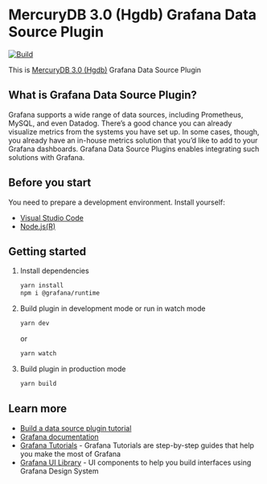 # MercuryDB 3.0 (Hgdb) Grafana Data Source Plugin

[![Build](https://github.com/slawascichy/hgdb-grafana-datasource/workflows/CI/badge.svg)](https://github.com/slawascichy/hgdb-grafana-datasource/actions?query=workflow%3A%22CI%22)

This is [MercuryDB 3.0 (Hgdb)](https://hgdb.org) Grafana Data Source Plugin

## What is Grafana Data Source Plugin?

Grafana supports a wide range of data sources, including Prometheus, MySQL, and even Datadog. There’s a good chance you can already visualize metrics from the systems you have set up. In some cases, though, you already have an in-house metrics solution that you’d like to add to your Grafana dashboards. Grafana Data Source Plugins enables integrating such solutions with Grafana.

## Before you start

You need to prepare a development environment. Install yourself:
* [Visual Studio Code](https://code.visualstudio.com/)
* [Node.js(R)](https://nodejs.org/en/download/)

## Getting started

1. Install dependencies

   ```bash
   yarn install
   npm i @grafana/runtime
   ```

2. Build plugin in development mode or run in watch mode

   ```bash
   yarn dev
   ```

   or

   ```bash
   yarn watch
   ```

3. Build plugin in production mode

   ```bash
   yarn build
   ```

## Learn more

- [Build a data source plugin tutorial](https://grafana.com/tutorials/build-a-data-source-plugin)
- [Grafana documentation](https://grafana.com/docs/)
- [Grafana Tutorials](https://grafana.com/tutorials/) - Grafana Tutorials are step-by-step guides that help you make the most of Grafana
- [Grafana UI Library](https://developers.grafana.com/ui) - UI components to help you build interfaces using Grafana Design System
